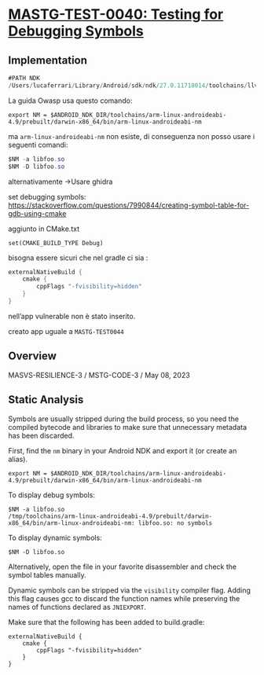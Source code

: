 # [MASTG-TEST-0040: Testing for Debugging Symbols](https://mas.owasp.org/MASTG/tests/android/MASVS-RESILIENCE/MASTG-TEST-0040)

## Implementation

```java
#PATH NDK
/Users/lucaferrari/Library/Android/sdk/ndk/27.0.11718014/toolchains/llvm/prebuilt/darwin-x86_64/bin/
```

La guida Owasp usa questo comando:

`export NM = $ANDROID_NDK_DIR/toolchains/arm-linux-androideabi-4.9/prebuilt/darwin-x86_64/bin/arm-linux-androideabi-nm`

ma `arm-linux-androideabi-nm` non esiste, di conseguenza non posso usare i seguenti comandi:

```java
$NM -a libfoo.so
$NM -D libfoo.so
```

alternativamente →Usare ghidra

set debugging symbols: https://stackoverflow.com/questions/7990844/creating-symbol-table-for-gdb-using-cmake

aggiunto in CMake.txt

`set(CMAKE_BUILD_TYPE Debug)`

bisogna essere sicuri che nel gradle ci sia :

```java
externalNativeBuild {
    cmake {
        cppFlags "-fvisibility=hidden"
    }
}
```

nell’app vulnerable non è stato inserito.

creato app uguale a `MASTG-TEST0044`

## Overview
MASVS-RESILIENCE-3 / MSTG-CODE-3 / May 08, 2023
## Static Analysis
Symbols are usually stripped during the build process, so you need the compiled bytecode and libraries to make sure that unnecessary metadata has been discarded.

First, find the `nm` binary in your Android NDK and export it (or create an alias).

```
export NM = $ANDROID_NDK_DIR/toolchains/arm-linux-androideabi-4.9/prebuilt/darwin-x86_64/bin/arm-linux-androideabi-nm
```

To display debug symbols:

```
$NM -a libfoo.so
/tmp/toolchains/arm-linux-androideabi-4.9/prebuilt/darwin-x86_64/bin/arm-linux-androideabi-nm: libfoo.so: no symbols
```

To display dynamic symbols:

```
$NM -D libfoo.so
```

Alternatively, open the file in your favorite disassembler and check the symbol tables manually.

Dynamic symbols can be stripped via the `visibility` compiler flag. Adding this flag causes gcc to discard the function names while preserving the names of functions declared as `JNIEXPORT`.

Make sure that the following has been added to build.gradle:

```
externalNativeBuild {
    cmake {
        cppFlags "-fvisibility=hidden"
    }
}
```